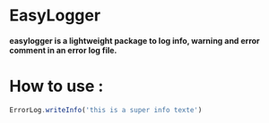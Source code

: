 # EasyLogger

#### easylogger is a lightweight package to log info, warning and error comment in an error log file.

# How to use : 

```javascript
ErrorLog.writeInfo('this is a super info texte')
```
